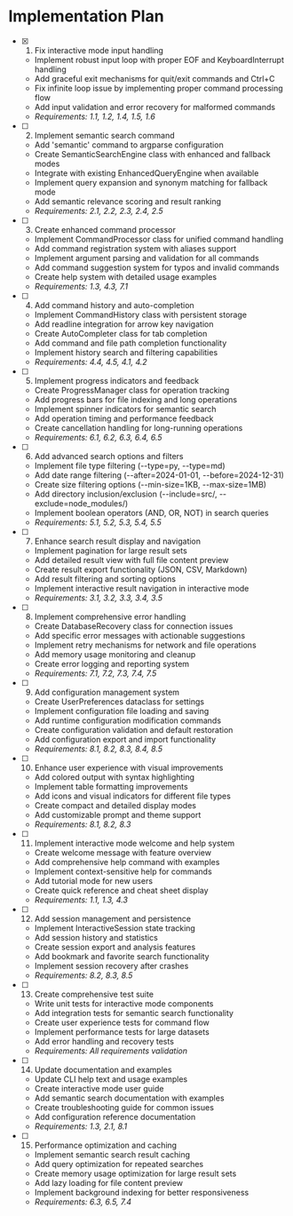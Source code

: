 # Implementation Plan

- [x] 1. Fix interactive mode input handling




  - Implement robust input loop with proper EOF and KeyboardInterrupt handling
  - Add graceful exit mechanisms for quit/exit commands and Ctrl+C
  - Fix infinite loop issue by implementing proper command processing flow
  - Add input validation and error recovery for malformed commands
  - _Requirements: 1.1, 1.2, 1.4, 1.5, 1.6_




- [ ] 2. Implement semantic search command
  - Add 'semantic' command to argparse configuration
  - Create SemanticSearchEngine class with enhanced and fallback modes
  - Integrate with existing EnhancedQueryEngine when available
  - Implement query expansion and synonym matching for fallback mode
  - Add semantic relevance scoring and result ranking
  - _Requirements: 2.1, 2.2, 2.3, 2.4, 2.5_

- [ ] 3. Create enhanced command processor
  - Implement CommandProcessor class for unified command handling
  - Add command registration system with aliases support
  - Implement argument parsing and validation for all commands
  - Add command suggestion system for typos and invalid commands
  - Create help system with detailed usage examples
  - _Requirements: 1.3, 4.3, 7.1_

- [ ] 4. Add command history and auto-completion
  - Implement CommandHistory class with persistent storage
  - Add readline integration for arrow key navigation
  - Create AutoCompleter class for tab completion
  - Add command and file path completion functionality
  - Implement history search and filtering capabilities
  - _Requirements: 4.4, 4.5, 4.1, 4.2_

- [ ] 5. Implement progress indicators and feedback
  - Create ProgressManager class for operation tracking
  - Add progress bars for file indexing and long operations
  - Implement spinner indicators for semantic search
  - Add operation timing and performance feedback
  - Create cancellation handling for long-running operations
  - _Requirements: 6.1, 6.2, 6.3, 6.4, 6.5_

- [ ] 6. Add advanced search options and filters
  - Implement file type filtering (--type=py, --type=md)
  - Add date range filtering (--after=2024-01-01, --before=2024-12-31)
  - Create size filtering options (--min-size=1KB, --max-size=1MB)
  - Add directory inclusion/exclusion (--include=src/, --exclude=node_modules/)
  - Implement boolean operators (AND, OR, NOT) in search queries
  - _Requirements: 5.1, 5.2, 5.3, 5.4, 5.5_

- [ ] 7. Enhance search result display and navigation
  - Implement pagination for large result sets
  - Add detailed result view with full file content preview
  - Create result export functionality (JSON, CSV, Markdown)
  - Add result filtering and sorting options
  - Implement interactive result navigation in interactive mode
  - _Requirements: 3.1, 3.2, 3.3, 3.4, 3.5_

- [ ] 8. Implement comprehensive error handling
  - Create DatabaseRecovery class for connection issues
  - Add specific error messages with actionable suggestions
  - Implement retry mechanisms for network and file operations
  - Add memory usage monitoring and cleanup
  - Create error logging and reporting system
  - _Requirements: 7.1, 7.2, 7.3, 7.4, 7.5_

- [ ] 9. Add configuration management system
  - Create UserPreferences dataclass for settings
  - Implement configuration file loading and saving
  - Add runtime configuration modification commands
  - Create configuration validation and default restoration
  - Add configuration export and import functionality
  - _Requirements: 8.1, 8.2, 8.3, 8.4, 8.5_

- [ ] 10. Enhance user experience with visual improvements
  - Add colored output with syntax highlighting
  - Implement table formatting improvements
  - Add icons and visual indicators for different file types
  - Create compact and detailed display modes
  - Add customizable prompt and theme support
  - _Requirements: 8.1, 8.2, 8.3_

- [ ] 11. Implement interactive mode welcome and help system
  - Create welcome message with feature overview
  - Add comprehensive help command with examples
  - Implement context-sensitive help for commands
  - Add tutorial mode for new users
  - Create quick reference and cheat sheet display
  - _Requirements: 1.1, 1.3, 4.3_

- [ ] 12. Add session management and persistence
  - Implement InteractiveSession state tracking
  - Add session history and statistics
  - Create session export and analysis features
  - Add bookmark and favorite search functionality
  - Implement session recovery after crashes
  - _Requirements: 8.2, 8.3, 8.5_

- [ ] 13. Create comprehensive test suite
  - Write unit tests for interactive mode components
  - Add integration tests for semantic search functionality
  - Create user experience tests for command flow
  - Implement performance tests for large datasets
  - Add error handling and recovery tests
  - _Requirements: All requirements validation_

- [ ] 14. Update documentation and examples
  - Update CLI help text and usage examples
  - Create interactive mode user guide
  - Add semantic search documentation with examples
  - Create troubleshooting guide for common issues
  - Add configuration reference documentation
  - _Requirements: 1.3, 2.1, 8.1_

- [ ] 15. Performance optimization and caching
  - Implement semantic search result caching
  - Add query optimization for repeated searches
  - Create memory usage optimization for large result sets
  - Add lazy loading for file content preview
  - Implement background indexing for better responsiveness
  - _Requirements: 6.3, 6.5, 7.4_